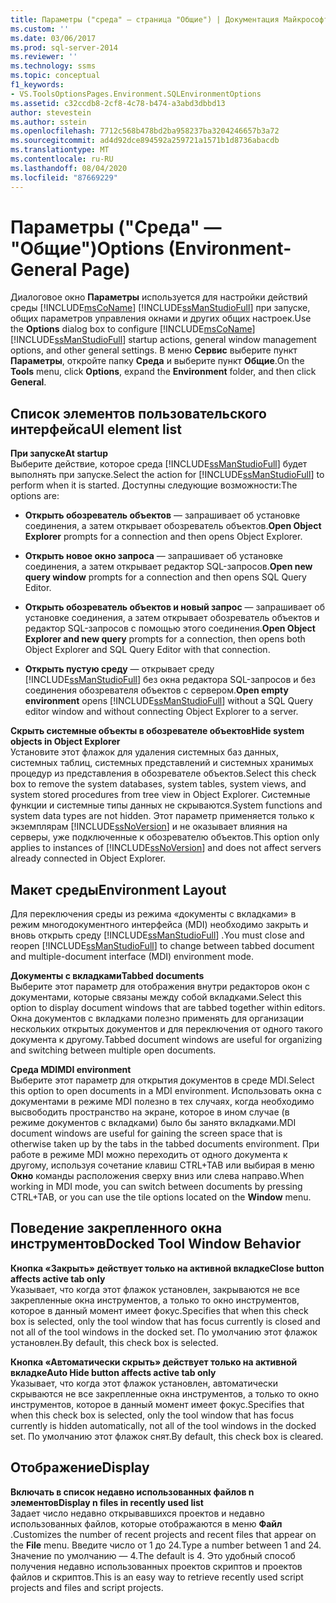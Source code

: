 ```yaml
---
title: Параметры ("среда" — страница "Общие") | Документация Майкрософт
ms.custom: ''
ms.date: 03/06/2017
ms.prod: sql-server-2014
ms.reviewer: ''
ms.technology: ssms
ms.topic: conceptual
f1_keywords:
- VS.ToolsOptionsPages.Environment.SQLEnvironmentOptions
ms.assetid: c32ccdb8-2cf8-4c78-b474-a3abd3dbbd13
author: stevestein
ms.author: sstein
ms.openlocfilehash: 7712c568b478bd2ba958237ba3204246657b3a72
ms.sourcegitcommit: ad4d92dce894592a259721a1571b1d8736abacdb
ms.translationtype: MT
ms.contentlocale: ru-RU
ms.lasthandoff: 08/04/2020
ms.locfileid: "87669229"
---
```

# <a name="options-environment-general-page"></a><span data-ttu-id="339f7-102">Параметры ("Среда" — "Общие")</span><span class="sxs-lookup"><span data-stu-id="339f7-102">Options (Environment-General Page)</span></span>
  <span data-ttu-id="339f7-103">Диалоговое окно **Параметры** используется для настройки действий среды [!INCLUDE[msCoName](../../includes/msconame-md.md)] [!INCLUDE[ssManStudioFull](../../includes/ssmanstudiofull-md.md)] при запуске, общих параметров управления окнами и других общих настроек.</span><span class="sxs-lookup"><span data-stu-id="339f7-103">Use the **Options** dialog box to configure [!INCLUDE[msCoName](../../includes/msconame-md.md)] [!INCLUDE[ssManStudioFull](../../includes/ssmanstudiofull-md.md)] startup actions, general window management options, and other general settings.</span></span> <span data-ttu-id="339f7-104">В меню **Сервис** выберите пункт **Параметры**, откройте папку **Среда** и выберите пункт **Общие**.</span><span class="sxs-lookup"><span data-stu-id="339f7-104">On the **Tools** menu, click **Options**, expand the **Environment** folder, and then click **General**.</span></span>  
  
## <a name="ui-element-list"></a><span data-ttu-id="339f7-105">Список элементов пользовательского интерфейса</span><span class="sxs-lookup"><span data-stu-id="339f7-105">UI element list</span></span>  
 <span data-ttu-id="339f7-106">**При запуске**</span><span class="sxs-lookup"><span data-stu-id="339f7-106">**At startup**</span></span>  
 <span data-ttu-id="339f7-107">Выберите действие, которое среда [!INCLUDE[ssManStudioFull](../../includes/ssmanstudiofull-md.md)] будет выполнять при запуске.</span><span class="sxs-lookup"><span data-stu-id="339f7-107">Select the action for [!INCLUDE[ssManStudioFull](../../includes/ssmanstudiofull-md.md)] to perform when it is started.</span></span> <span data-ttu-id="339f7-108">Доступны следующие возможности:</span><span class="sxs-lookup"><span data-stu-id="339f7-108">The options are:</span></span>  
  
-   <span data-ttu-id="339f7-109">**Открыть обозреватель объектов** — запрашивает об установке соединения, а затем открывает обозреватель объектов.</span><span class="sxs-lookup"><span data-stu-id="339f7-109">**Open Object Explorer** prompts for a connection and then opens Object Explorer.</span></span>  
  
-   <span data-ttu-id="339f7-110">**Открыть новое окно запроса** — запрашивает об установке соединения, а затем открывает редактор SQL-запросов.</span><span class="sxs-lookup"><span data-stu-id="339f7-110">**Open new query window** prompts for a connection and then opens SQL Query Editor.</span></span>  
  
-   <span data-ttu-id="339f7-111">**Открыть обозреватель объектов и новый запрос** — запрашивает об установке соединения, а затем открывает обозреватель объектов и редактор SQL-запросов с помощью этого соединения.</span><span class="sxs-lookup"><span data-stu-id="339f7-111">**Open Object Explorer and new query** prompts for a connection, then opens both Object Explorer and SQL Query Editor with that connection.</span></span>  
  
-   <span data-ttu-id="339f7-112">**Открыть пустую среду** — открывает среду [!INCLUDE[ssManStudioFull](../../includes/ssmanstudiofull-md.md)] без окна редактора SQL-запросов и без соединения обозревателя объектов с сервером.</span><span class="sxs-lookup"><span data-stu-id="339f7-112">**Open empty environment** opens [!INCLUDE[ssManStudioFull](../../includes/ssmanstudiofull-md.md)] without a SQL Query editor window and without connecting Object Explorer to a server.</span></span>  
  
 <span data-ttu-id="339f7-113">**Скрыть системные объекты в обозревателе объектов**</span><span class="sxs-lookup"><span data-stu-id="339f7-113">**Hide system objects in Object Explorer**</span></span>  
 <span data-ttu-id="339f7-114">Установите этот флажок для удаления системных баз данных, системных таблиц, системных представлений и системных хранимых процедур из представления в обозревателе объектов.</span><span class="sxs-lookup"><span data-stu-id="339f7-114">Select this check box to remove the system databases, system tables, system views, and system stored procedures from tree view in Object Explorer.</span></span> <span data-ttu-id="339f7-115">Системные функции и системные типы данных не скрываются.</span><span class="sxs-lookup"><span data-stu-id="339f7-115">System functions and system data types are not hidden.</span></span> <span data-ttu-id="339f7-116">Этот параметр применяется только к экземплярам [!INCLUDE[ssNoVersion](../../includes/ssnoversion-md.md)] и не оказывает влияния на серверы, уже подключенные к обозревателю объектов.</span><span class="sxs-lookup"><span data-stu-id="339f7-116">This option only applies to instances of [!INCLUDE[ssNoVersion](../../includes/ssnoversion-md.md)] and does not affect servers already connected in Object Explorer.</span></span>  
  
## <a name="environment-layout"></a><span data-ttu-id="339f7-117">Макет среды</span><span class="sxs-lookup"><span data-stu-id="339f7-117">Environment Layout</span></span>  
 <span data-ttu-id="339f7-118">Для переключения среды из режима «документы с вкладками» в режим многодокументного интерфейса (MDI) необходимо закрыть и вновь открыть среду [!INCLUDE[ssManStudioFull](../../includes/ssmanstudiofull-md.md)] .</span><span class="sxs-lookup"><span data-stu-id="339f7-118">You must close and reopen [!INCLUDE[ssManStudioFull](../../includes/ssmanstudiofull-md.md)] to change between tabbed document and multiple-document interface (MDI) environment mode.</span></span>  
  
 <span data-ttu-id="339f7-119">**Документы с вкладками**</span><span class="sxs-lookup"><span data-stu-id="339f7-119">**Tabbed documents**</span></span>  
 <span data-ttu-id="339f7-120">Выберите этот параметр для отображения внутри редакторов окон с документами, которые связаны между собой вкладками.</span><span class="sxs-lookup"><span data-stu-id="339f7-120">Select this option to display document windows that are tabbed together within editors.</span></span> <span data-ttu-id="339f7-121">Окна документов с вкладками полезно применять для организации нескольких открытых документов и для переключения от одного такого документа к другому.</span><span class="sxs-lookup"><span data-stu-id="339f7-121">Tabbed document windows are useful for organizing and switching between multiple open documents.</span></span>  
  
 <span data-ttu-id="339f7-122">**Среда MDI**</span><span class="sxs-lookup"><span data-stu-id="339f7-122">**MDI environment**</span></span>  
 <span data-ttu-id="339f7-123">Выберите этот параметр для открытия документов в среде MDI.</span><span class="sxs-lookup"><span data-stu-id="339f7-123">Select this option to open documents in a MDI environment.</span></span> <span data-ttu-id="339f7-124">Использовать окна с документами в режиме MDI полезно в тех случаях, когда необходимо высвободить пространство на экране, которое в ином случае (в режиме документов с вкладками) было бы занято вкладками.</span><span class="sxs-lookup"><span data-stu-id="339f7-124">MDI document windows are useful for gaining the screen space that is otherwise taken up by the tabs in the tabbed documents environment.</span></span> <span data-ttu-id="339f7-125">При работе в режиме MDI можно переходить от одного документа к другому, используя сочетание клавиш CTRL+TAB или выбирая в меню **Окно** команды расположения сверху вниз или слева направо.</span><span class="sxs-lookup"><span data-stu-id="339f7-125">When working in MDI mode, you can switch between documents by pressing CTRL+TAB, or you can use the tile options located on the **Window** menu.</span></span>  
  
## <a name="docked-tool-window-behavior"></a><span data-ttu-id="339f7-126">Поведение закрепленного окна инструментов</span><span class="sxs-lookup"><span data-stu-id="339f7-126">Docked Tool Window Behavior</span></span>  
 <span data-ttu-id="339f7-127">**Кнопка «Закрыть» действует только на активной вкладке**</span><span class="sxs-lookup"><span data-stu-id="339f7-127">**Close button affects active tab only**</span></span>  
 <span data-ttu-id="339f7-128">Указывает, что когда этот флажок установлен, закрываются не все закрепленные окна инструментов, а только то окно инструментов, которое в данный момент имеет фокус.</span><span class="sxs-lookup"><span data-stu-id="339f7-128">Specifies that when this check box is selected, only the tool window that has focus currently is closed and not all of the tool windows in the docked set.</span></span> <span data-ttu-id="339f7-129">По умолчанию этот флажок установлен.</span><span class="sxs-lookup"><span data-stu-id="339f7-129">By default, this check box is selected.</span></span>  
  
 <span data-ttu-id="339f7-130">**Кнопка «Автоматически скрыть» действует только на активной вкладке**</span><span class="sxs-lookup"><span data-stu-id="339f7-130">**Auto Hide button affects active tab only**</span></span>  
 <span data-ttu-id="339f7-131">Указывает, что когда этот флажок установлен, автоматически скрываются не все закрепленные окна инструментов, а только то окно инструментов, которое в данный момент имеет фокус.</span><span class="sxs-lookup"><span data-stu-id="339f7-131">Specifies that when this check box is selected, only the tool window that has focus currently is hidden automatically, not all of the tool windows in the docked set.</span></span> <span data-ttu-id="339f7-132">По умолчанию этот флажок снят.</span><span class="sxs-lookup"><span data-stu-id="339f7-132">By default, this check box is cleared.</span></span>  
  
## <a name="display"></a><span data-ttu-id="339f7-133">Отображение</span><span class="sxs-lookup"><span data-stu-id="339f7-133">Display</span></span>  
 <span data-ttu-id="339f7-134">**Включать в список недавно использованных файлов n элементов**</span><span class="sxs-lookup"><span data-stu-id="339f7-134">**Display n files in recently used list**</span></span>  
 <span data-ttu-id="339f7-135">Задает число недавно открывавшихся проектов и недавно использованных файлов, которые отображаются в меню **Файл** .</span><span class="sxs-lookup"><span data-stu-id="339f7-135">Customizes the number of recent projects and recent files that appear on the **File** menu.</span></span> <span data-ttu-id="339f7-136">Введите число от 1 до 24.</span><span class="sxs-lookup"><span data-stu-id="339f7-136">Type a number between 1 and 24.</span></span> <span data-ttu-id="339f7-137">Значение по умолчанию — 4.</span><span class="sxs-lookup"><span data-stu-id="339f7-137">The default is 4.</span></span> <span data-ttu-id="339f7-138">Это удобный способ получения недавно использованных проектов скриптов и проектов файлов и скриптов.</span><span class="sxs-lookup"><span data-stu-id="339f7-138">This is an easy way to retrieve recently used script projects and files and script projects.</span></span>  
  
  
